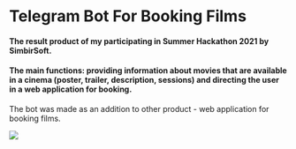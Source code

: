 # Telegram Bot For Booking Films

#### The result product of my participating in Summer Hackathon 2021 by SimbirSoft. 

#### The main functions: providing information about movies that are available in a cinema (poster, trailer, description, sessions) and directing the user in a web application for booking.

 The bot was made as an addition to other product - web application for booking films.

![](https://github.com/anamrzv/ABAP/blob/main/image.png)
